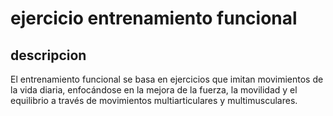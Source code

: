 # ejercicio entrenamiento funcional

## descripcion 
El entrenamiento funcional se basa en ejercicios que imitan movimientos de la vida diaria, enfocándose en la mejora de la fuerza, la movilidad y el equilibrio a través de movimientos multiarticulares y multimusculares.
